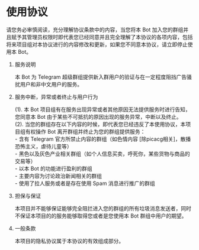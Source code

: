 # 使用协议

请您务必审慎阅读，充分理解协议条款中的内容，当您将本 Bot 加入您的群组并且赋予其管理员权限时即代表您已经同意并且完全理解了本协议的各项内容，包括将来项目组对本协议进行的内容修改和更新，如果您不同意本协议，请立即停止使用本 Bot。

1. 服务说明
   
   本 Bot 为 Telegram 超级群组提供新入群用户的验证与在一定程度阻挡广告骚扰用户和非中文用户的服务。

2. 服务中断，异常或者终止与用户行为
   
   (1). 本 Bot 项目组有在服务出现异常或者其他原因无法提供服务时进行告知，您同意本 Bot 由于某些不可抵抗的原因出现的服务异常，中断以及终止。  
   (2). 当您的群组存在以下内容的时候，即代表您已经违反了本使用协议，本项目组有权操作 Bot 离开群组并终止为您的群组提供服务：  
        - 含有 Telegram 官方所禁止内容的群组（如色情内容 [除picacg相关]，散播恐怖主义，虐待儿童等）  
        - 黑色以及灰色产业相关群组（如个人信息买卖，呼死你，某些货物与商品的交易等）  
        - 以本 Bot 的功能进行盈利的群组  
        - 主要内容为讨论政治新闻相关的群组  
        - 使用了拉人服务或者是存在使用 Spam 消息进行推广的群组  

3. 担保与保证

   本项目并不能够保证能够完全阻拦进入您的群组的所有垃圾消息发送者，同时不保证本项目的的服务能够取得您或者是您使用本 Bot 群组中用户的期望。

4. 一般条款
   
   本项目的隐私协议属于本协议的有效组成部分。
